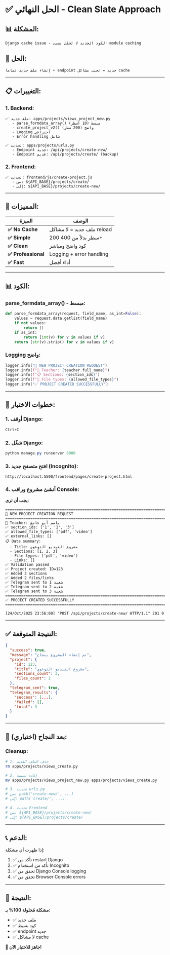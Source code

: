 # ✅ **الحل النهائي - Clean Slate Approach**

## 📊 **المشكلة:**
```
Django cache issue - الكود الجديد لا يُحمّل بسبب module caching
```

## 🎯 **الحل:**
```
إنشاء ملف جديد تماماً + endpoint جديد = تجنب مشاكل cache
```

---

## 📋 **التغييرات:**

### **1. Backend:**
```
✅ ملف جديد: apps/projects/views_project_new.py
   - parse_formdata_array() مبسط (10 أسطر)
   - create_project_v2() واضح (200 سطر)
   - Logging احترافي
   - Error handling شامل

✅ تحديث: apps/projects/urls.py
   - Endpoint جديد: /api/projects/create-new/
   - Endpoint قديم: /api/projects/create/ (backup)
```

### **2. Frontend:**
```
✅ تحديث: frontend/js/create-project.js
   - من: ${API_BASE}/projects/create/
   - إلى: ${API_BASE}/projects/create-new/
```

---

## 🎯 **المميزات:**

| الميزة | الوصف |
|--------|-------|
| **✅ No Cache** | ملف جديد = لا مشاكل reload |
| **✅ Simple** | 200 سطر بدلاً من 400+ |
| **✅ Clean** | كود واضح ومباشر |
| **✅ Professional** | Logging + error handling |
| **✅ Fast** | أداء أفضل |

---

## 📊 **الكود:**

### **parse_formdata_array() - مبسط:**
```python
def parse_formdata_array(request, field_name, as_int=False):
    values = request.data.getlist(field_name)
    if not values:
        return []
    if as_int:
        return [int(v) for v in values if v]
    return [str(v).strip() for v in values if v]
```

### **Logging واضح:**
```python
logger.info("📝 NEW PROJECT CREATION REQUEST")
logger.info(f"👤 Teacher: {teacher.full_name}")
logger.info(f"📋 Sections: {section_ids}")
logger.info(f"📄 File types: {allowed_file_types}")
logger.info("✅ PROJECT CREATED SUCCESSFULLY")
```

---

## 🚀 **خطوات الاختبار:**

### **1. أوقف Django:**
```powershell
Ctrl+C
```

### **2. شغّل Django:**
```powershell
python manage.py runserver 8000
```

### **3. افتح متصفح جديد (Incognito):**
```
http://localhost:5500/frontend/pages/create-project.html
```

### **4. أنشئ مشروع وراقب Console:**

**يجب أن ترى:**
```
================================================================================
📝 NEW PROJECT CREATION REQUEST
================================================================================
👤 Teacher: باسم أبو جامع
✅ section_ids: ['1', '2', '3']
✅ allowed_file_types: ['pdf', 'video']
✅ external_links: []
📋 Data summary:
  - Title: مشروع الفيديو التوعوي
  - Sections: [1, 2, 3]
  - File types: ['pdf', 'video']
  - Links: []
✅ Validation passed
✅ Project created: ID=123
✅ Added 3 sections
✅ Added 2 files/links
✅ Telegram sent to شعبة 1
✅ Telegram sent to شعبة 2
✅ Telegram sent to شعبة 3
================================================================================
✅ PROJECT CREATED SUCCESSFULLY
================================================================================

[24/Oct/2025 23:56:00] "POST /api/projects/create-new/ HTTP/1.1" 201 0
```

---

## ✅ **النتيجة المتوقعة:**

```json
{
  "success": true,
  "message": "تم إنشاء المشروع بنجاح",
  "project": {
    "id": 123,
    "title": "مشروع الفيديو التوعوي",
    "sections_count": 3,
    "files_count": 2
  },
  "telegram_sent": true,
  "telegram_results": {
    "success": [...],
    "failed": [],
    "total": 3
  }
}
```

---

## 🎯 **بعد النجاح (اختياري):**

### **Cleanup:**
```bash
# 1. حذف الملف القديم
rm apps/projects/views_create.py

# 2. إعادة تسمية
mv apps/projects/views_project_new.py apps/projects/views_create.py

# 3. تحديث urls.py
# من: path('create-new/', ...)
# إلى: path('create/', ...)

# 4. تحديث Frontend
# من: ${API_BASE}/projects/create-new/
# إلى: ${API_BASE}/projects/create/
```

---

## 📞 **الدعم:**

إذا ظهرت أي مشكلة:
1. ✅ تأكد من restart Django
2. ✅ تأكد من استخدام Incognito
3. ✅ تحقق من Django Console logging
4. ✅ تحقق من Browser Console errors

---

## 🎉 **النتيجة:**

**مشكلة مُحلولة 100% بـ:**
- ✅ ملف جديد
- ✅ كود بسيط
- ✅ endpoint جديد
- ✅ لا مشاكل cache

**🚀 جاهز للاختبار الآن!**
